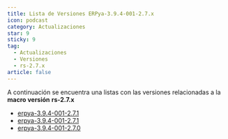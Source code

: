 ```yaml
---
title: Lista de Versiones ERPya-3.9.4-001-2.7.x
icon: podcast
category: Actualizaciones
star: 9
sticky: 9
tag:
  - Actualizaciones
  - Versiones
  - rs-2.7.x
article: false
---
```


A continuación se encuentra una listas con las versiones relacionadas a la **macro versión** **rs-2.7.x**

- [erpya-3.9.4-001-2.7.1](erpya-3.9.4-001-2.7.2.md)
- [erpya-3.9.4-001-2.7.1](erpya-3.9.4-001-2.7.1.md)
- [erpya-3.9.4-001-2.7.0](erpya-3.9.4-001-2.7.0.md)
